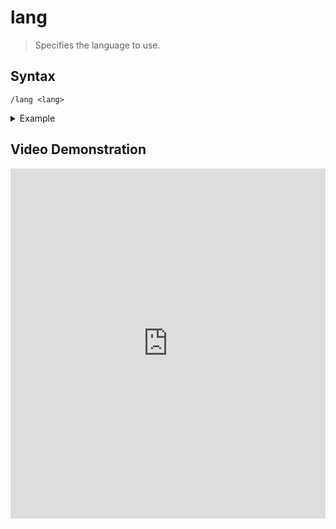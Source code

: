 # lang
> Specifies the language to use.

## Syntax
```
/lang <lang>
```

<details>
  <summary>Example</summary>

  ```
  /lang pt_br
  ```
</details>

## Video Demonstration

<iframe width="100%" height="560" src="https://www.youtube.com/embed/GAlj2kDfbic" frameborder="0" allow="accelerometer; autoplay; clipboard-write; encrypted-media; gyroscope; picture-in-picture" allowfullscreen></iframe>
